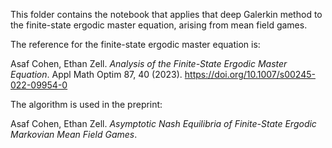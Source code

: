 This folder contains the notebook that applies that deep Galerkin method to the finite-state ergodic master equation, arising from mean field games.

The reference for the finite-state ergodic master equation is: 

Asaf Cohen, Ethan Zell. _Analysis of the Finite-State Ergodic Master Equation_. Appl Math Optim 87, 40 (2023). https://doi.org/10.1007/s00245-022-09954-0

The algorithm is used in the preprint:

Asaf Cohen, Ethan Zell. _Asymptotic Nash Equilibria of Finite-State Ergodic Markovian Mean Field Games_.
